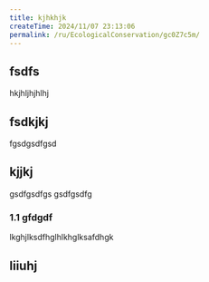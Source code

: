 ```yaml
---
title: kjhkhjk
createTime: 2024/11/07 23:13:06
permalink: /ru/EcologicalConservation/gc0Z7c5m/
---
```



## fsdfs
hkjhljhjhlhj
## fsdkjkj

fgsdgsdfgsd

## kjjkj

gsdfgsdfgs
gsdfgsdfg

### 1.1 gfdgdf


lkghjlksdfhglhlkhglksafdhgk

## liiuhj

